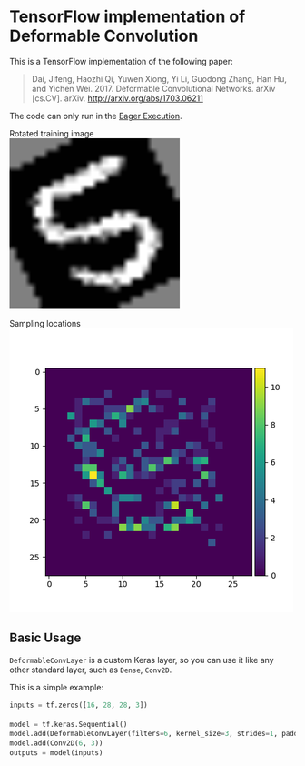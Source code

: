# TensorFlow implementation of Deformable Convolution

This is a TensorFlow implementation of the following paper:
> Dai, Jifeng, Haozhi Qi, Yuwen Xiong, Yi Li, Guodong Zhang, Han Hu, and Yichen Wei. 2017.
> Deformable Convolutional Networks.  arXiv [cs.CV]. arXiv. http://arxiv.org/abs/1703.06211

The code can only run in the [Eager Execution](https://www.tensorflow.org/guide/eager).

Rotated training image  
<img src="images/rotated_image.png" height="300px">

Sampling locations  
<img src="images/sampling_locations.png" height="500px">

## Basic Usage

`DeformableConvLayer` is a custom Keras layer, so you can use it like any other standard layer, such as `Dense`, `Conv2D`.

This is a simple example:
```python
inputs = tf.zeros([16, 28, 28, 3])

model = tf.keras.Sequential()
model.add(DeformableConvLayer(filters=6, kernel_size=3, strides=1, padding='valid', dilation_rate=1, num_deformable_group=1))
model.add(Conv2D(6, 3))
outputs = model(inputs)
```
